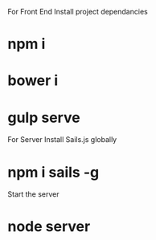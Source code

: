 
For Front End
Install project dependancies
# npm i
# bower i
# gulp serve

For Server
Install Sails.js globally
# npm i sails -g
Start the server
# node server

